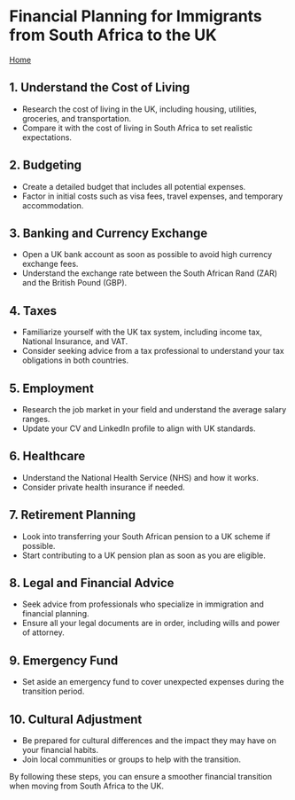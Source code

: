 # Financial Planning for Immigrants from South Africa to the UK

[Home](README.md)

## 1. Understand the Cost of Living
- Research the cost of living in the UK, including housing, utilities, groceries, and transportation.
- Compare it with the cost of living in South Africa to set realistic expectations.

## 2. Budgeting
- Create a detailed budget that includes all potential expenses.
- Factor in initial costs such as visa fees, travel expenses, and temporary accommodation.

## 3. Banking and Currency Exchange
- Open a UK bank account as soon as possible to avoid high currency exchange fees.
- Understand the exchange rate between the South African Rand (ZAR) and the British Pound (GBP).

## 4. Taxes
- Familiarize yourself with the UK tax system, including income tax, National Insurance, and VAT.
- Consider seeking advice from a tax professional to understand your tax obligations in both countries.

## 5. Employment
- Research the job market in your field and understand the average salary ranges.
- Update your CV and LinkedIn profile to align with UK standards.

## 6. Healthcare
- Understand the National Health Service (NHS) and how it works.
- Consider private health insurance if needed.

## 7. Retirement Planning
- Look into transferring your South African pension to a UK scheme if possible.
- Start contributing to a UK pension plan as soon as you are eligible.

## 8. Legal and Financial Advice
- Seek advice from professionals who specialize in immigration and financial planning.
- Ensure all your legal documents are in order, including wills and power of attorney.

## 9. Emergency Fund
- Set aside an emergency fund to cover unexpected expenses during the transition period.

## 10. Cultural Adjustment
- Be prepared for cultural differences and the impact they may have on your financial habits.
- Join local communities or groups to help with the transition.

By following these steps, you can ensure a smoother financial transition when moving from South Africa to the UK.